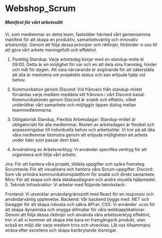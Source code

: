# Webshop_Scrum

<h5>Manifest för vårt arbetssätt</h5>
Vi, som medlemmar av detta team, fastställer härmed vårt gemensamma manifest för att skapa en produktiv, samarbetsvänlig och innovativ arbetsmiljö. Genom att följa dessa principer och riktlinjer, förbinder vi oss till att göra vårt arbete meningsfullt och effektivt.

1. Punktlig Standup:
Varje arbetsdag börjar med en standup-möte kl 09:00. Detta är en möjlighet för var och en att dela sina framsteg, hinder och mål för dagen. Att vara närvarande är avgörande för att säkerställa att alla är medvetna om projektets status och kan erbjuda hjälp vid behov.

2. Kommunikation genom Discord:
Vid frånvaro från standup-mötet förväntas varje medlem meddela sitt frånvaro i vårt Discord-kanal. Kommunikationen genom Discord är snabb och effektiv, vilket underlättar vårt samarbete och möjliggör öppen dialog mellan teammedlemmarna.

3. Obligatorisk Standup, Flexibla Arbetsdagar:
Standup-mötet är obligatoriskt för alla medlemmar. Resten av arbetsdagen är flexibel och anpassningsbar till individuella behov och arbetsstilar. Vi tror på att låta våra medlemmar blomstra genom att erbjuda möjligheten att arbeta under tider som passar dem bäst.

4. Användning av Arbetsverktyg:
Vi använder specifika verktyg för att organisera och följa vårt arbete:

Jira: För att hantera våra projekt, tilldela uppgifter och spåra framsteg.
Scrumtavla: För att visualisera och hantera våra Scrum-uppgifter.
Discord: Som vår primära kommunikationsplattform för snabb och direkt samarbete.
Miro: För att skapa och dela databasdiagram och andra visuella hjälpmedel.
5. Teknisk Infrastruktur:
Vi arbetar med följande teknikstack:

Frontend: Vi utvecklar användargränssnitt med React för en responsiv och användarvänlig upplevelse.
Backend: Vår backend byggs med .NET och Swagger för att skapa robusta och säkra API:er.
CSS: Vi använder .scss för att skapa dynamiska och snygga stilmallar för våra webbapplikationer.
Genom att följa dessa riktlinjer och använda våra arbetsverktyg effektivt, tror vi att vi kommer att skapa inte bara en framgångsrik produkt, utan också en miljö där varje medlem trivs och utvecklas. Låt oss tillsammans sträva efter excellens och skapa banbrytande lösningar.
